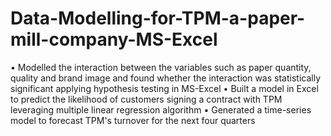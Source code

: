 # Data-Modelling-for-TPM-a-paper-mill-company-MS-Excel
• Modelled the interaction between the variables such as paper quantity, quality and brand image and found whether the interaction was statistically significant applying hypothesis testing in MS-Excel • Built a model in Excel to predict the likelihood of customers signing a contract with TPM leveraging multiple linear regression algorithm • Generated a time-series model to forecast TPM's turnover for the next four quarters
